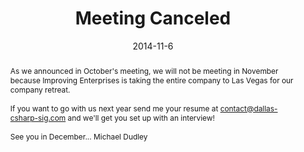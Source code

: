 ---
layout: post

date: 2014-11-6

title: Meeting Canceled

speaker:

twitter:

eventbrite:

github:

abstract: As we announced in October's meeting, we will not be meeting in November because Improving Enterprises is taking the entire company to Las Vegas for our company retreat. <br><br>If you want to go with us next year send me your resume at contact@dallas-csharp-sig.com and we'll get you set up with an interview! <br><br> See you in December... Michael Dudley

bio:

---